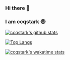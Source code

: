 ### Hi there 👋 
### I am ccqstark 😄

<!--
**ccqstark/ccqstark** is a ✨ _special_ ✨ repository because its `README.md` (this file) appears on your GitHub profile.

Here are some ideas to get you started:

- 🔭 I’m currently working on ...
- 🌱 I’m currently learning ...
- 👯 I’m looking to collaborate on ...
- 🤔 I’m looking for help with ...
- 💬 Ask me about ...
- 📫 How to reach me: ...
- 😄 Pronouns: ...
- ⚡ Fun fact: ...
-->

[![ccqstark's github stats](https://github-readme-stats.vercel.app/api?username=ccqstark&count_private=true&show_icons=true&theme=dracula)](https://github.com/ccqstark/github-readme-stats)


[![Top Langs](https://github-readme-stats.vercel.app/api/top-langs/?username=ccqstark)](https://github.com/ccqstark/github-readme-stats)

[![ccqstark's wakatime stats](https://github-readme-stats.vercel.app/api/wakatime?username=ccqstark)](https://github.com/ccqstark/github-readme-stats)
